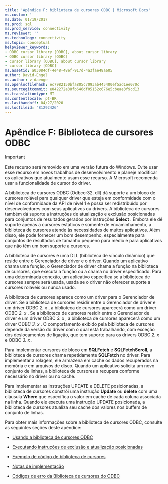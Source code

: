 ```yaml
---
title: 'Apêndice F: biblioteca de cursores ODBC | Microsoft Docs'
ms.custom: ''
ms.date: 01/19/2017
ms.prod: sql
ms.prod_service: connectivity
ms.reviewer: ''
ms.technology: connectivity
ms.topic: conceptual
helpviewer_keywords:
- ODBC cursor library [ODBC], about cursor library
- ODBC cursor library [ODBC]
- cursor library [ODBC], about cursor library
- cursor library [ODBC]
ms.assetid: a03084df-4e48-48ef-917d-4a3fae48a605
author: David-Engel
ms.author: v-daenge
ms.openlocfilehash: ec7982150bfa805c7093ab445400ef5ad1ee070c
ms.sourcegitcommit: e042272a38fb646df05152c676e5cbeae3f9cd13
ms.translationtype: MT
ms.contentlocale: pt-BR
ms.lasthandoff: 04/27/2020
ms.locfileid: "81292426"
---
```

# <a name="appendix-f-odbc-cursor-library"></a>Apêndice F: Biblioteca de cursores ODBC
> [!IMPORTANT]  
>  Este recurso será removido em uma versão futura do Windows. Evite usar esse recurso em novos trabalhos de desenvolvimento e planeje modificar os aplicativos que atualmente usam esse recurso. A Microsoft recomenda usar a funcionalidade de cursor do driver.  
  
 A biblioteca de cursores ODBC (Odbccr32. dll) dá suporte a um bloco de cursores rolável para qualquer driver que esteja em conformidade com o nível de conformidade da API de nível 1 e possa ser redistribuído por desenvolvedores com seus aplicativos ou drivers. A biblioteca de cursores também dá suporte a instruções de atualização e exclusão posicionadas para conjuntos de resultados gerados por instruções **Select** . Embora ele dê suporte apenas a cursores estáticos e somente de encaminhamento, a biblioteca de cursores atende às necessidades de muitos aplicativos. Além disso, ele pode fornecer um bom desempenho, especialmente para conjuntos de resultados de tamanho pequeno para médio e para aplicativos que não têm um bom suporte a cursores.  
  
 A biblioteca de cursores é uma DLL (biblioteca de vínculo dinâmico) que reside entre o Gerenciador de driver e o driver. Quando um aplicativo chama uma função, o Gerenciador de driver chama a função na biblioteca de cursores, que executa a função ou a chama no driver especificado. Para uma determinada conexão, um aplicativo especifica se a biblioteca de cursores sempre será usada, usada se o driver não oferecer suporte a cursores roláveis ou nunca usado.  
  
 A biblioteca de cursores aparece como um driver para o Gerenciador de driver. Se a biblioteca de cursores residir entre o Gerenciador de driver e um driver ODBC *2. x* , a biblioteca de cursores aparecerá como um driver ODBC *2. x* . Se a biblioteca de cursores residir entre o Gerenciador de driver e um driver ODBC *3. x* , a biblioteca de cursores aparecerá como um driver ODBC *3. x* . O comportamento exibido pela biblioteca de cursores depende da versão do driver com o qual está trabalhando, com exceção dos deslocamentos de ligação, que tem suporte para os drivers ODBC *2. x* e ODBC *3. x* .  
  
 Para implementar cursores de bloco em **SQLFetch** e **SQLFetchScroll**, a biblioteca de cursores chama repetidamente **SQLFetch** no driver. Para implementar a rolagem, ele armazena em cache os dados recuperados na memória e em arquivos de disco. Quando um aplicativo solicita um novo conjunto de linhas, a biblioteca de cursores a recupera conforme necessário no driver ou no cache.  
  
 Para implementar as instruções UPDATE e DELETE posicionadas, a biblioteca de cursores constrói uma instrução **Update** ou **delete** com uma cláusula **Where** que especifica o valor em cache de cada coluna associada na linha. Quando ele executa uma instrução UPDATE posicionada, a biblioteca de cursores atualiza seu cache dos valores nos buffers de conjunto de linhas.  
  
 Para obter mais informações sobre a biblioteca de cursores ODBC, consulte as seguintes seções deste apêndice:  
  
-   [Usando a biblioteca de cursores ODBC](../../../odbc/reference/appendixes/using-the-odbc-cursor-library.md)  
  
-   [Executando instruções de exclusão e atualização posicionadas](../../../odbc/reference/appendixes/executing-positioned-update-and-delete-statements.md)  
  
-   [Exemplo de código de biblioteca de cursores](../../../odbc/reference/appendixes/cursor-library-code-example.md)  
  
-   [Notas de implementação](../../../odbc/reference/appendixes/implementation-notes.md)  
  
-   [Códigos de erro da Biblioteca de cursores do ODBC](../../../odbc/reference/appendixes/odbc-cursor-library-error-codes.md)
